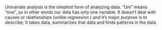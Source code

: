 Univariate analysis is the simplest form of analyzing data. “Uni” means “one”, so in other words our data has only one variable. It doesn’t deal with causes or relationships (unlike regression ) and it’s major purpose is to describe; It takes data, summarizes that data and finds patterns in the data.
